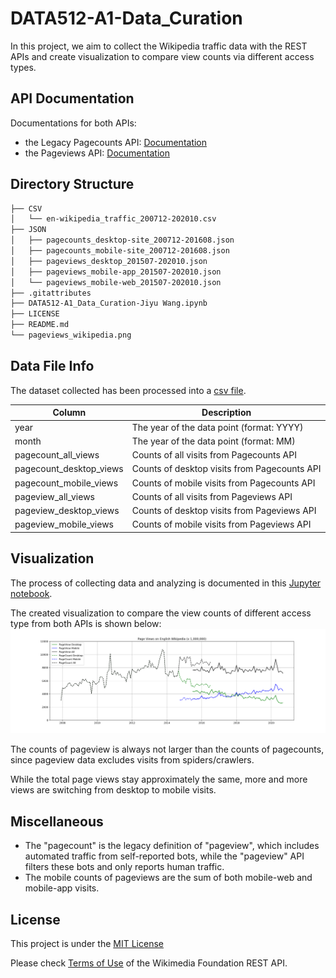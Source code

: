 # DATA512-A1-Data_Curation

In this project, we aim to collect the Wikipedia traffic data with the REST APIs and create visualization to compare view counts via different access types.

## API Documentation
Documentations for both APIs:
- the Legacy Pagecounts API: [Documentation](https://wikitech.wikimedia.org/wiki/Analytics/AQS/Legacy_Pagecounts)
- the Pageviews API: [Documentation](https://wikitech.wikimedia.org/wiki/Analytics/AQS/Pageviews)

## Directory Structure

```bash
├── CSV
│   └── en-wikipedia_traffic_200712-202010.csv
├── JSON
│   ├── pagecounts_desktop-site_200712-201608.json
│   ├── pagecounts_mobile-site_200712-201608.json
│   ├── pageviews_desktop_201507-202010.json
│   ├── pageviews_mobile-app_201507-202010.json
│   └── pageviews_mobile-web_201507-202010.json
├── .gitattributes
├── DATA512-A1_Data_Curation-Jiyu Wang.ipynb
├── LICENSE
├── README.md
└── pageviews_wikipedia.png
```
## Data File Info
The dataset collected has been processed into a [csv file](CSV/en-wikipedia_traffic_200712-202010.csv).

| Column | Description |
|---|---|
| year | The year of the data point (format: YYYY) |
| month | The year of the data point (format: MM) |
| pagecount_all_views | Counts of all visits from Pagecounts API |
| pagecount_desktop_views | Counts of desktop visits from Pagecounts API |
| pagecount_mobile_views | Counts of mobile visits from Pagecounts API |
| pageview_all_views | Counts of all visits from Pageviews API |
| pageview_desktop_views | Counts of desktop visits from Pageviews API |
| pageview_mobile_views | Counts of mobile visits from Pageviews API |

## Visualization
The process of collecting data and analyzing is documented in this [Jupyter notebook](DATA512-A1_Data_Curation-Jiyu_Wang.ipynb).

The created visualization to compare the view counts of different access type from both APIs is shown below:
![view_counts](pageviews_wikipedia.png)

The counts of pageview is always not larger than the counts of pagecounts, since pageview data excludes visits from spiders/crawlers.

While the total page views stay approximately the same, more and more views are switching from desktop to mobile visits.

## Miscellaneous
- The "pagecount" is the legacy definition of "pageview", which includes automated traffic from self-reported bots, while the "pageview" API filters these bots and only reports human traffic.
- The mobile counts of pageviews are the sum of both mobile-web and mobile-app visits.

## License
This project is under the [MIT License](LICENSE)

Please check [Terms of Use](https://www.mediawiki.org/wiki/REST_API#Terms_and_conditions) of the Wikimedia Foundation REST API.
